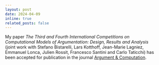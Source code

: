 ```yaml
---
layout: post
date: 2024-04-09
inline: true
related_posts: false
---
```


My paper *The Third and Fourth International Competitions on Computational Models of Argumentation: Design, Results and Analysis* (joint work
with Stefano Bistarelli, Lars Kotthoff, Jean-Marie Lagniez, Emmanuel Lonca, Julien Rossit, Francesco Santini and Carlo Taticchi) has been accepted for publication in the journal
[Argument & Computation](https://www.iospress.com/catalog/journals/argument-computation).
